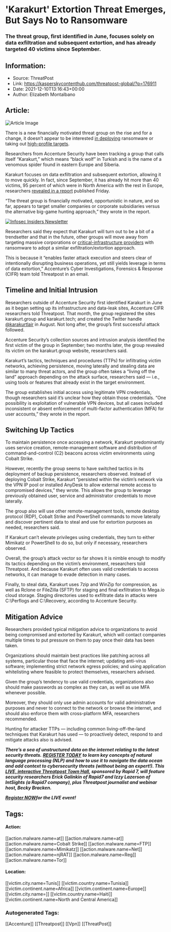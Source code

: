 # 'Karakurt' Extortion Threat Emerges, But Says No to Ransomware
### The threat group, first identified in June, focuses solely on data exfiltration and subsequent extortion, and has already targeted 40 victims since September.

## Information:
+ Source: ThreatPost
+ Link: https://kasperskycontenthub.com/threatpost-global/?p=176911
+ Date: 2021-12-10T13:16:43+00:00
+ Author: Elizabeth Montalbano


## Article:
![Article Image](https://media.threatpost.com/wp-content/uploads/sites/103/2021/12/10081343/Karakurt-e1639142036611.jpeg)

There is a new financially motivated threat group on the rise and for a change, it doesn’t appear to be interested [in deploying](https://threatpost.com/emotets-behavior-spread-are-omens-of-ransomware-attacks/176845/) ransomware or taking out [high-profile targets](https://threatpost.com/pipeline-crippled-ransomware/165963/).


Researchers from Accenture Security have been tracking a group that calls itself “Karakurt,” which means “black wolf” in Turkish and is the name of a venomous spider found in eastern Europe and Siberia.


Karakurt focuses on data exfiltration and subsequent extortion, allowing it to move quickly. In fact, since September, it has already hit more than 40 victims, 95 percent of which were in North America with the rest in Europe, researchers [revealed in a report](https://www.accenture.com/us-en/blogs/cyber-defense/karakurt-threat-mitigation) published Friday.


“The threat group is financially motivated, opportunistic in nature, and so far, appears to target smaller companies or corporate subsidiaries versus the alternative big-game hunting approach,” they wrote in the report.


[![Infosec Insiders Newsletter](https://media.threatpost.com/wp-content/uploads/sites/103/2021/07/10165815/infosec_insiders_in_article_promo.png)](https://threatpost.com/infosec-insider-subscription-page/?utm_source=ART&utm_medium=ART&utm_campaign=InfosecInsiders_Newsletter_Promo/)


Researchers said they expect that Karakurt will turn out to be a bit of a trendsetter and that in the future, other groups will move away from targeting massive corporations or [critical-infrastructure providers](https://threatpost.com/fbi-claws-back-millions-darksides-ransom/166705/) with ransomware to adopt a similar exfiltration/extortion approach.


This is because it “enables faster attack execution and steers clear of intentionally disrupting business operations, yet still yields leverage in terms of data extortion,” Accenture’s Cyber Investigations, Forensics & Response (CIFR) team told Threatpost in an email.


**Timeline and Initial Intrusion**
----------------------------------


Researchers outside of Accenture Security first identified Karakurt in June as it began setting up its infrastructure and data-leak sites, Accenture CIFR researchers told Threatpost. That month, the group registered the sites karakurt.group and karakurt.tech; and created the Twitter handle [@karakurtlair](https://twitter.com/KarakurtLair) in August. Not long after, the group’s first successful attack followed.


Accenture Security’s collection sources and intrusion analysis identified the first victim of the group in September; two months later, the group revealed its victim on the karakurt.group website, researchers said.


Karakurt’s tactics, techniques and procedures (TTPs) for infiltrating victim networks, achieving persistence, moving laterally and stealing data are similar to many threat actors, and the group often takes a “living off the land” approach depending on the attack surface, researchers said — i.e., using tools or features that already exist in the target environment.


The group establishes initial access using legitimate VPN credentials, though researchers said it’s unclear how they obtain those credentials. “One possibility is exploitation of vulnerable VPN devices, but all cases included inconsistent or absent enforcement of multi-factor authentication (MFA) for user accounts,” they wrote in the report.


**Switching Up Tactics**
------------------------


To maintain persistence once accessing a network, Karakurt predominantly uses service creation, remote-management software and distribution of command-and-control (C2) beacons across victim environments using Cobalt Strike.


However, recently the group seems to have switched tactics in its deployment of backup persistence, researchers observed. Instead of deploying Cobalt Strike, Karakurt “persisted within the victim’s network via the VPN IP pool or installed AnyDesk to allow external remote access to compromised devices,” they wrote. This allows the group to leverage previously obtained user, service and administrator credentials to move laterally.


The group also will use other remote-management tools, remote desktop protocol (RDP), Cobalt Strike and PowerShell commands to move laterally and discover pertinent data to steal and use for extortion purposes as needed, researchers said.


If Karakurt can’t elevate privileges using credentials, they turn to either Mimikatz or PowerShell to do so, but only if necessary, researchers observed.


Overall, the group’s attack vector so far shows it is nimble enough to modify its tactics depending on the victim’s environment, researchers told Threatpost. And because Karakurt often uses valid credentials to access networks, it can manage to evade detection in many cases.


Finally, to steal data, Karakurt uses 7zip and WinZip for compression, as well as Rclone or FileZilla (SFTP) for staging and final exfiltration to Mega.io cloud storage. Staging directories used to exfiltrate data in attacks were C:\Perflogs and C:\Recovery, according to Accenture Security.


**Mitigation Advice**
---------------------


Researchers provided typical mitigation advice to organizations to avoid being compromised and extorted by Karakurt, which will contact companies multiple times to put pressure on them to pay once their data has been taken.


Organizations should maintain best practices like patching across all systems, particular those that face the internet; updating anti-virus software; implementing strict network egress policies; and using application whitelisting where feasible to protect themselves, researchers advised.


Given the group’s tendency to use valid credentials, organizations also should make passwords as complex as they can, as well as use MFA whenever possible.


Moreover, they should only use admin accounts for valid administrative purposes and never to connect to the network or browse the internet, and should also enforce them with cross-platform MFA, researchers recommended.


Hunting for attacker TTPs — including common living-off-the-land techniques that Karakurt has used — to proactively detect, respond to and mitigate attacks also is advised.


***There’s a sea of unstructured data on the internet relating to the latest security threats.*** ***[REGISTER TODAY](https://threatpost.com/webinars/security-threats-natural-language-processing/?utm_source=In+Article&utm_medium=article&utm_campaign=Decoding+the+Data+Ocean:+Security+Threats+%26+Natural+Language+Processing&utm_id=In+Article)*** ***to learn key concepts of natural language processing (NLP) and how to use it to navigate the data ocean and add context to cybersecurity threats (without being an expert!). This [LIVE, interactive Threatpost Town Hall](https://threatpost.com/webinars/security-threats-natural-language-processing/?utm_source=In+Article&utm_medium=article&utm_campaign=Decoding+the+Data+Ocean:+Security+Threats+%26+Natural+Language+Processing&utm_id=In+Article), sponsored by Rapid 7, will feature security researchers Erick Galinkin of Rapid7 and Izzy Lazerson of IntSights (a Rapid7 company), plus Threatpost journalist and webinar host, Becky Bracken.***


[***Register NOW***](https://threatpost.com/webinars/security-threats-natural-language-processing/?utm_source=In+Article&utm_medium=article&utm_campaign=Decoding+the+Data+Ocean:+Security+Threats+%26+Natural+Language+Processing&utm_id=In+Article)***for the LIVE event!***





## Tags:

#### Action:
[[action.malware.name=at]] [[action.malware.name=at]] [[action.malware.name=Cobalt Strike]] [[action.malware.name=FTP]] [[action.malware.name=Mimikatz]] [[action.malware.name=Net]] [[action.malware.name=njRAT]] [[action.malware.name=Reg]] [[action.malware.name=Tor]]

#### Location:
[[victim.city.name=Tunis]] [[victim.country.name=Tunisia]] [[victim.continent.name=Africa]] [[victim.continent.name=Europe]] [[victim.city.name=]] [[victim.country.name=Haiti]] [[victim.continent.name=North and Central America]]

### Autogenerated Tags:
[[Accenture]] [[Threatpost]] [[Vpn]] [[ThreatPost]]

